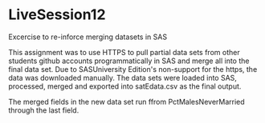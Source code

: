 # LiveSession12
Excercise to re-inforce merging datasets in SAS

This assignment was to use HTTPS to pull partial data sets from other students github accounts programmatically in SAS and merge all into the final data set. Due to SASUniversity Edition's non-support for the https, the data was downloaded manually. The data sets were loaded into SAS, processed, merged and exported into satEdata.csv as the final output.

The merged fields in the new data set run ffrom PctMalesNeverMarried through the last field.
